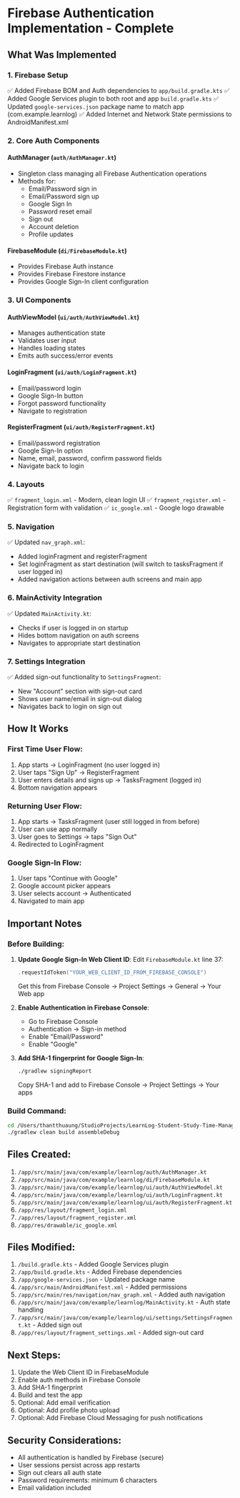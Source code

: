 # Firebase Authentication Implementation - Complete

## What Was Implemented

### 1. Firebase Setup
✅ Added Firebase BOM and Auth dependencies to `app/build.gradle.kts`
✅ Added Google Services plugin to both root and app `build.gradle.kts`
✅ Updated `google-services.json` package name to match app (com.example.learnlog)
✅ Added Internet and Network State permissions to AndroidManifest.xml

### 2. Core Auth Components

#### AuthManager (`auth/AuthManager.kt`)
- Singleton class managing all Firebase Authentication operations
- Methods for:
  - Email/Password sign in
  - Email/Password sign up
  - Google Sign In
  - Password reset email
  - Sign out
  - Account deletion
  - Profile updates

#### FirebaseModule (`di/FirebaseModule.kt`)
- Provides Firebase Auth instance
- Provides Firebase Firestore instance
- Provides Google Sign-In client configuration

### 3. UI Components

#### AuthViewModel (`ui/auth/AuthViewModel.kt`)
- Manages authentication state
- Validates user input
- Handles loading states
- Emits auth success/error events

#### LoginFragment (`ui/auth/LoginFragment.kt`)
- Email/password login
- Google Sign-In button
- Forgot password functionality
- Navigate to registration

#### RegisterFragment (`ui/auth/RegisterFragment.kt`)
- Email/password registration
- Google Sign-In option
- Name, email, password, confirm password fields
- Navigate back to login

### 4. Layouts
✅ `fragment_login.xml` - Modern, clean login UI
✅ `fragment_register.xml` - Registration form with validation
✅ `ic_google.xml` - Google logo drawable

### 5. Navigation
✅ Updated `nav_graph.xml`:
  - Added loginFragment and registerFragment
  - Set loginFragment as start destination (will switch to tasksFragment if user logged in)
  - Added navigation actions between auth screens and main app

### 6. MainActivity Integration
✅ Updated `MainActivity.kt`:
  - Checks if user is logged in on startup
  - Hides bottom navigation on auth screens
  - Navigates to appropriate start destination

### 7. Settings Integration
✅ Added sign-out functionality to `SettingsFragment`:
  - New "Account" section with sign-out card
  - Shows user name/email in sign-out dialog
  - Navigates back to login on sign out

## How It Works

### First Time User Flow:
1. App starts → LoginFragment (no user logged in)
2. User taps "Sign Up" → RegisterFragment
3. User enters details and signs up → TasksFragment (logged in)
4. Bottom navigation appears

### Returning User Flow:
1. App starts → TasksFragment (user still logged in from before)
2. User can use app normally
3. User goes to Settings → taps "Sign Out"
4. Redirected to LoginFragment

### Google Sign-In Flow:
1. User taps "Continue with Google"
2. Google account picker appears
3. User selects account → Authenticated
4. Navigated to main app

## Important Notes

### Before Building:
1. **Update Google Sign-In Web Client ID**: Edit `FirebaseModule.kt` line 37:
   ```kotlin
   .requestIdToken("YOUR_WEB_CLIENT_ID_FROM_FIREBASE_CONSOLE")
   ```
   Get this from Firebase Console → Project Settings → General → Your Web app

2. **Enable Authentication in Firebase Console**:
   - Go to Firebase Console
   - Authentication → Sign-in method
   - Enable "Email/Password"
   - Enable "Google"

3. **Add SHA-1 fingerprint for Google Sign-In**:
   ```bash
   ./gradlew signingReport
   ```
   Copy SHA-1 and add to Firebase Console → Project Settings → Your apps

### Build Command:
```bash
cd /Users/thantthuaung/StudioProjects/LearnLog-Student-Study-Time-Manager
./gradlew clean build assembleDebug
```

## Files Created:
1. `/app/src/main/java/com/example/learnlog/auth/AuthManager.kt`
2. `/app/src/main/java/com/example/learnlog/di/FirebaseModule.kt`
3. `/app/src/main/java/com/example/learnlog/ui/auth/AuthViewModel.kt`
4. `/app/src/main/java/com/example/learnlog/ui/auth/LoginFragment.kt`
5. `/app/src/main/java/com/example/learnlog/ui/auth/RegisterFragment.kt`
6. `/app/res/layout/fragment_login.xml`
7. `/app/res/layout/fragment_register.xml`
8. `/app/res/drawable/ic_google.xml`

## Files Modified:
1. `/build.gradle.kts` - Added Google Services plugin
2. `/app/build.gradle.kts` - Added Firebase dependencies
3. `/app/google-services.json` - Updated package name
4. `/app/src/main/AndroidManifest.xml` - Added permissions
5. `/app/src/main/res/navigation/nav_graph.xml` - Added auth navigation
6. `/app/src/main/java/com/example/learnlog/MainActivity.kt` - Auth state handling
7. `/app/src/main/java/com/example/learnlog/ui/settings/SettingsFragment.kt` - Added sign out
8. `/app/res/layout/fragment_settings.xml` - Added sign-out card

## Next Steps:
1. Update the Web Client ID in FirebaseModule
2. Enable auth methods in Firebase Console
3. Add SHA-1 fingerprint
4. Build and test the app
5. Optional: Add email verification
6. Optional: Add profile photo upload
7. Optional: Add Firebase Cloud Messaging for push notifications

## Security Considerations:
- All authentication is handled by Firebase (secure)
- User sessions persist across app restarts
- Sign out clears all auth state
- Password requirements: minimum 6 characters
- Email validation included


